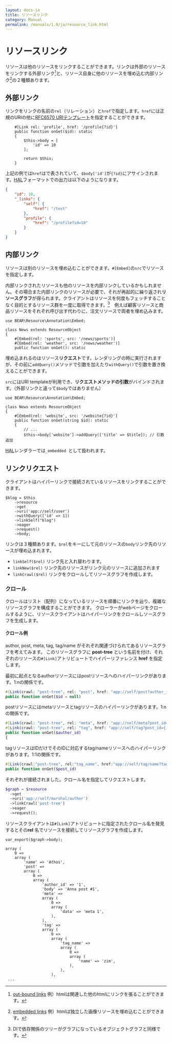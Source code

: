 ```yaml
---
layout: docs-ja
title: リソースリンク
category: Manual
permalink: /manuals/1.0/ja/resource_link.html
---
```


# リソースリンク

リソースは他のリソースをリンクすることができます。リンクは外部のリソースをリンクする外部リンク[^LO]と、リソース自身に他のリソースを埋め込む内部リンク[^LE]の２種類あります。

[^LE]: [embedded links](http://amundsen.com/hypermedia/hfactor/#le) 例）htmlは独立した画像リソースを埋め込むことができます。
[^LO]: [out-bound links](http://amundsen.com/hypermedia/hfactor/#le) 例）htmlは関連した他のhtmlにリンクを張ることができます。

## 外部リンク

リンクをリンクの名前の`rel`（リレーション）と`href`で指定します。`href`には正規のURIの他に[RFC6570 URIテンプレート](https://github.com/ioseb/uri-template)を指定することができます。

```php?start_inline
    #[Link rel: 'profile', href: '/profile{?id}']
    public function onGet($id): static
    {
        $this->body = [
            'id' => 10
        ];

        return $this;
    }
```

上記の例では`href`はで表されていて、`$body['id']`が`{?id}`にアサインされます。[HAL](https://stateless.group/hal_specification.html)フォーマットでの出力は以下のようになります。

```json
{
    "id": 10,
    "_links": {
        "self": {
            "href": "/test"
        },
        "profile": {
            "href": "/profile?id=10"
        }
    }
}
```


## 内部リンク

リソースは別のリソースを埋め込むことができます。`#[Embed]`の`src`でリソースを指定します。

内部リンクされたリソースも他のリソースを内部リンクしているかもしれません。その場合また内部リンクのリソースが必要で、それが再起的に繰り返され**リソースグラフ**が得られます。クライアントはリソースを何度もフェッチすることなく目的とするリソース群を一度に取得できます。[^di]　例えば顧客リソースと商品リソースをそれぞれ呼び出す代わりに、注文リソースで両者を埋め込みます。

[^di]:DIで依存関係のツリーがグラフになっているオブジェクトグラフと同様です。

```php?start_inline
use BEAR\Resource\Annotation\Embed;

class News extends ResourceObject
{
    #[Embed(rel: 'sports', src: '/news/sports')]
    #[Embed(rel: 'weather', src: '/news/weather')]
    public function onGet(): static
```

埋め込まれるのはリソース**リクエスト**です。レンダリングの時に実行されますが、その前に`addQuery()`メソッドで引数を加えたり`withQuery()`で引数を置き換えることができます。

`src`にはURI templateが利用でき、**リクエストメソッドの引数**がバインドされます。（外部リンクと違って`$body`ではありません）

```php?start_inline
use BEAR\Resource\Annotation\Embed;

class News extends ResourceObject
{
    #[Embed(rel: 'website', src: '/website{?id}']
    public function onGet(string $id): static
    {
        // ...
        $this->body['website']->addQuery(['title' => $title]); // 引数追加
```

[HAL](https://github.com/blongden/hal)レンダラーでは`_embedded `として扱われます。

## リンクリクエスト

クライアントはハイパーリンクで接続されているリソースをリンクすることができます。

```php?start_inline
$blog = $this
    ->resource
    ->get
    ->uri('app://self/user')
    ->withQuery(['id' => 1])
    ->linkSelf("blog")
    ->eager
    ->request()
    ->body;
```

リンクは３種類あります。`$rel`をキーにして元のリソースの`body`リンク先のリソースが埋め込まれます。

 * `linkSelf($rel)` リンク先と入れ替わります。
 * `linkNew($rel)` リンク先のリソースがリンク元のリソースに追加されます
 * `linkCrawl($rel)` リンクをクロールしてリソースグラフを作成します。

### クロール

クロールはリスト（配列）になっているリソースを順番にリンクを辿り、複雑なリソースグラフを構成することができます。
クローラーがwebページをクロールするように、リソースクライアントはハイパーリンクをクロールしソースグラフを生成します。

#### クロール例

author, post, meta, tag, tag/name がそれぞれ関連づけられてあるリソースグラフを考えてみます。
このリソースグラフに **post-tree** という名前を付け、それぞれのリソースの`#[Link]`アトリビュートでハイパーリファレンス **href** を指定します。



最初に起点となるauthorリソースにはpostリソースへのハイパーリンクがあります。1:nの関係です。

```php
#[Link(crawl: "post-tree", rel: "post", href: "app://self/post?author_id={id}")]
public function onGet($id = null)
```

postリソースにはmetaリソースとtagリソースのハイパーリンクがあります。1:nの関係です。
```php
#[Link(crawl: "post-tree", rel: "meta", href: "app://self/meta?post_id={id}")]
#[Link(crawl: "post-tree", rel: "tag", href: "app://self/tag?post_id={id}")]
public function onGet($author_id)
{
```

tagリソースはIDだけでそのIDに対応するtag/nameリソースへのハイパーリンクがあります。1:1の関係です。

```php
#[Link(crawl:"post-tree", rel:"tag_name", href:"app://self/tag/name?tag_id={tag_id}")]
public function onGet($post_id)
```

それぞれが接続されました。クロール名を指定してリクエストします。

```php
$graph = $resource
  ->get
  ->uri('app://self/marshal/author')
  ->linkCrawl('post-tree')
  ->eager
  ->request();
```

リソースクライアントは`#[Link]`アトリビュートに指定されたクロール名を発見するとその**rel** 名でリソースを接続してリソースグラフを作成します。

```
var_export($graph->body);

array (
    0 =>
    array (
        'name' => 'Athos',
        'post' =>
        array (
            0 =>
            array (
                'author_id' => '1',
                'body' => 'Anna post #1',
                'meta' =>
                array (
                    0 =>
                    array (
                        'data' => 'meta 1',
                    ),
                ),
                'tag' =>
                array (
                    0 =>
                    array (
                        'tag_name' =>
                        array (
                            0 =>
                            array (
                                'name' => 'zim',
                            ),
                        ),
                    ),
 ...
```
